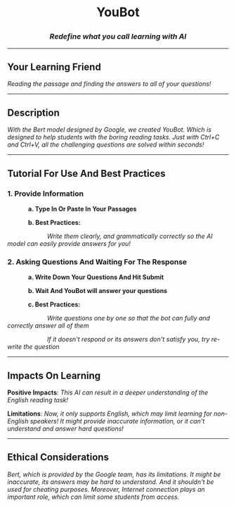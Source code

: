 # <p align="center"> YouBot </p>

### <p align="center"> *Redefine what you call learning with AI* </p>

<hr>

## Your Learning Friend
*Reading the passage and finding the answers to all of your questions!*

<hr>

## Description
*With the Bert model designed by Google, we created YouBot. Which is designed to help students with the boring reading tasks. Just with Ctrl+C and Ctrl+V, all the challenging questions are solved within seconds!*

<hr>

## Tutorial For Use And Best Practices
### 1. Provide Information
$~~~~~~~~~~~$ **a. Type In Or Paste In Your Passages**

$~~~~~~~~~~~$ **b. Best Practices:**

$~~~~~~~~~~~~~~~~~~~~~~$ *Write them clearly, and grammatically correctly so the AI model can easily provide answers for you!*

### 2. Asking Questions And Waiting For The Response
$~~~~~~~~~~~$ **a. Write Down Your Questions And Hit Submit**

$~~~~~~~~~~~$ **b. Wait And YouBot will answer your questions**

$~~~~~~~~~~~$ **c. Best Practices:**

$~~~~~~~~~~~~~~~~~~~~~~$ *Write questions one by one so that the bot can fully and correctly answer all of them*

$~~~~~~~~~~~~~~~~~~~~~~$ *If it doesn't respond or its answers don't satisfy you, try re-write the question*

<hr>

## Impacts On Learning

**Positive Impacts**: *This AI can result in a deeper understanding of the English reading task!*

**Limitations**: *Now, it only supports English, which may limit learning for non-English speakers! It might provide inaccurate information, or it can't understand and answer hard questions!*

<hr/>

## Ethical Considerations

*Bert, which is provided by the Google team, has its limitations. It might be inaccurate, its answers may be hard to understand. And it shouldn't be used for cheating purposes. Moreover, Internet connection plays an important role, which can limit some students from access.*

